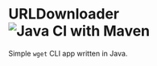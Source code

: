 # URLDownloader  ![Java CI with Maven](https://github.com/tdakkota/urldownloader/workflows/Java%20CI%20with%20Maven/badge.svg)
Simple `wget` CLI app written in Java.

